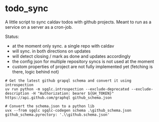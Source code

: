 # todo_sync

A little script to sync caldav todos with github projects.
Meant to run as a service on a server as a cron-job.

Status:
  - at the moment only sync. a single repo with caldav 
  - will sync. in both directions on updates
  - will detect closing / mark as done and updates accordingly
  - the config json for multiple repository syncs is not used at the moment
  - custom properties of project are not fully implemented yet (fetching is there, logic behind not)

```
# Get the latest github grapql schema and convert it using introspection
uv run python -m sgqlc.introspection --exclude-deprecated --exclude-description -H "Authorization: bearer ${GH_TOKEN}" https://api.github.com/graphql github_schema.json
```

```
# Convert the schema.json to a python lib
uvx --from sgqlc sgqlc-codegen schema .\github_schema.json github_schema.pyrectory: '.\\github.schema.json'
```